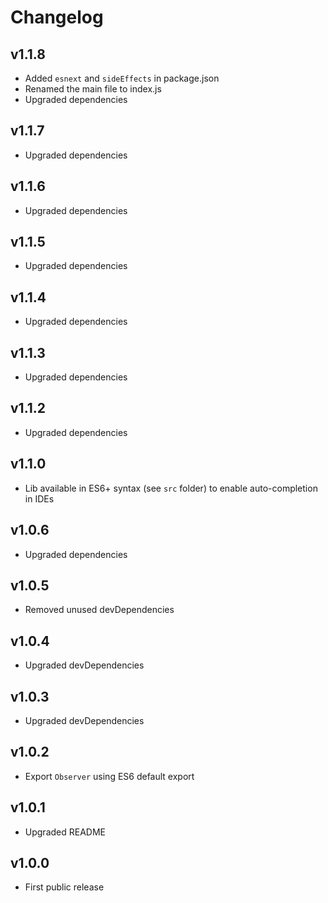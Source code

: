 # Changelog

## v1.1.8
- Added `esnext` and `sideEffects` in package.json
- Renamed the main file to index.js
- Upgraded dependencies

## v1.1.7
- Upgraded dependencies

## v1.1.6
- Upgraded dependencies

## v1.1.5
- Upgraded dependencies

## v1.1.4
- Upgraded dependencies

## v1.1.3
- Upgraded dependencies

## v1.1.2
- Upgraded dependencies

## v1.1.0
- Lib available in ES6+ syntax (see `src` folder) to enable auto-completion in IDEs

## v1.0.6
- Upgraded dependencies

## v1.0.5
- Removed unused devDependencies

## v1.0.4
- Upgraded devDependencies

## v1.0.3
- Upgraded devDependencies

## v1.0.2
- Export `Observer` using ES6 default export

## v1.0.1
- Upgraded README

## v1.0.0
- First public release
